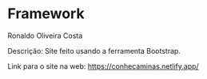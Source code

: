 # Framework
Ronaldo Oliveira Costa 

Descrição:
Site feito usando a ferramenta Bootstrap.
 
Link para o site na web:
https://conhecaminas.netlify.app/